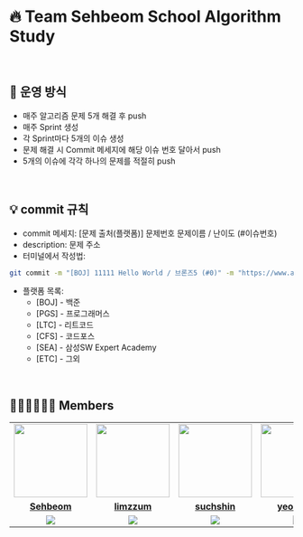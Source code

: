 # 🔥 Team Sehbeom School Algorithm Study

<br>

## 📝 운영 방식
- 매주 알고리즘 문제 5개 해결 후 push
- 매주 Sprint 생성
- 각 Sprint마다 5개의 이슈 생성
- 문제 해결 시 Commit 메세지에 해당 이슈 번호 달아서 push
- 5개의 이슈에 각각 하나의 문제를 적절히 push

<br>

## 💡 commit 규칙
- commit 메세지: [문제 출처(플랫폼)] 문제번호 문제이름 / 난이도 (#이슈번호)
- description: 문제 주소
- 터미널에서 작성법:
```bash
git commit -m "[BOJ] 11111 Hello World / 브론즈5 (#0)" -m "https://www.acmicpc.net/problem/2557"
```
- 플랫폼 목록: 
  - [BOJ] - 백준
  - [PGS] - 프로그래머스
  - [LTC] - 리트코드
  - [CFS] - 코드포스
  - [SEA] - 삼성SW Expert Academy
  - [ETC] - 그외

<br>

## 👩🏻‍💻🧑🏻‍💻 Members
<table>
 <tr>
    <td align="center"><a href="https://github.com/Sehbeom"><img src="https://avatars.githubusercontent.com/Sehbeom" width="130px;" alt=""></a></td>
    <td align="center"><a href="https://github.com/limzzum"><img src="https://avatars.githubusercontent.com/limzzum" width="130px;" alt=""></a></td>
    <td align="center"><a href="https://github.com/suchshin"><img src="https://avatars.githubusercontent.com/suchshin" width="130px;" alt=""></a></td>
    <td align="center"><a href="https://github.com/yeonjae0"><img src="https://avatars.githubusercontent.com/yeonjae0" width="130px;" alt=""></a></td>
  </tr>
  <tr>
    <td align="center"><a href="https://github.com/Sehbeom"><b>Sehbeom</b></a></td>
    <td align="center"><a href="https://github.com/limzzum"><b>limzzum</b></a></td>
    <td align="center"><a href="https://github.com/suchshin"><b>suchshin</b></a></td>
    <td align="center"><a href="https://github.com/yeonjae0"><b>yeonjae0</b></a></td>
  </tr>
  <tr> 
    <td align="center"><img src="https://img.shields.io/badge/Java-007396?style=for-the-badge&logo=java&logoColor=white"></td>
    <td align="center"><img src="https://img.shields.io/badge/Java-007396?style=for-the-badge&logo=java&logoColor=white"></td>
    <td align="center"><img src="https://img.shields.io/badge/Python-3776AB?style=for-the-badge&logo=python&logoColor=white"></td>
    <td align="center"><img src="https://img.shields.io/badge/Python-3776AB?style=for-the-badge&logo=python&logoColor=white"></td>
  </tr> 
</table>


